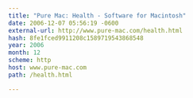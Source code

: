 ```yaml
---
title: "Pure Mac: Health - Software for Macintosh"
date: 2006-12-07 05:56:19 -0600
external-url: http://www.pure-mac.com/health.html
hash: 8fe1fced9911208c1589719543868548
year: 2006
month: 12
scheme: http
host: www.pure-mac.com
path: /health.html

---
```



